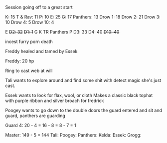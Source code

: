 Session going off to a great start

K: 15
T & Rav: 11
P: 10
E: 25
G: 17
Panthers: 13
Drow 1: 18
Drow 2: 21
Drow 3: 10
Drow 4: 5
Drow 10: 4

E
~~D2: 32~~
~~D1: 1~~
G
K
TR
Panthers
P
D3: 33
D4: 40
~~D10: 40~~

incest furry porn death

Freddy healed and tamed by Essek

Freddy: 20 hp

Ring to cast web at will

Tali wants to explore around and find some shit with detect magic she's just cast.

Essek wants to look for flax, wool, or cloth
Makes a classic black tophat with purple ribbon and silver broach for fredrick

Poogey wants to go down to the double doors the guard entered and sit and guard, panthers are guarding

Guard 4: 20 - 4 = 16 - 8 = 8 - 7 = 1

Master: 149 - 5 = 144
Tali:
Poogey:
Panthers:
Kelda:
Essek:
Grogg: